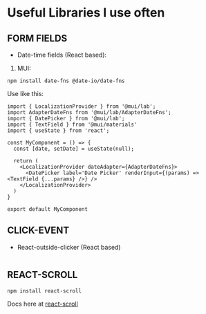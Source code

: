 # Useful Libraries I use often

## FORM FIELDS
- Date-time fields (React based):
1. MUI:
```
npm install date-fns @date-io/date-fns
```

Use like this:
```
import { LocalizationProvider } from '@mui/lab';
import AdapterDateFns from '@mui/lab/AdapterDateFns';
import { DatePicker } from '@mui/lab';
import { TextField } from '@mui/materials'
import { useState } from 'react';

const MyComponent = () => {
  const [date, setDate] = useState(null);

  return (
    <LocalizationProvider dateAdapter={AdapterDateFns}>
      <DatePicker label='Date Picker' renderInput={(params) => <TextField {...params} />} />
    </LocalizationProvider>
  )
}

export default MyComponent
```

## CLICK-EVENT
- React-outside-clicker (React based)
```

```

## REACT-SCROLL
```
npm install react-scroll
```

Docs here at [react-scroll](#https://www.npmjs.com/package/react-scroll)